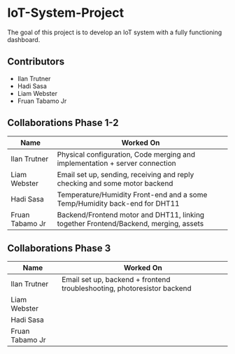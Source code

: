 # IoT-System-Project

The goal of this project is to develop an IoT system with a fully functioning dashboard.

## Contributors

- Ilan Trutner
- Hadi Sasa
- Liam Webster
- Fruan Tabamo Jr

## Collaborations Phase 1-2

| Name            | Worked On                                                                   |
| --------------- | --------------------------------------------------------------------------- |
| Ilan Trutner    | Physical configuration, Code merging and implementation + server connection |
| Liam Webster    | Email set up, sending, receiving and reply checking and some motor backend  |
| Hadi Sasa       | Temperature/Humidity Front-end and a some Temp/Humidity back-end for DHT11  |
| Fruan Tabamo Jr | Backend/Frontend motor and DHT11, linking together Frontend/Backend, merging, assets|

## Collaborations Phase 3

| Name            | Worked On                                                                   |
| --------------- | --------------------------------------------------------------------------- |
| Ilan Trutner    | Email set up, backend + frontend troubleshooting, photoresistor backend     |
| Liam Webster    |   |
| Hadi Sasa       |   |
| Fruan Tabamo Jr |   |
